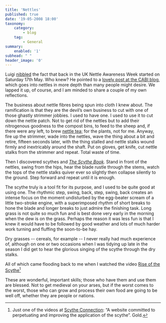 ```yaml
---
title: 'Nettles'
published: true
date: '19-05-2008 18:00'
taxonomy:
    category:
        - blog
    tag:
        - General
summary:
    enabled: '1'
subhead: " "
header_image: '0'
---
```


Luigi [nibbled](https://agro.biodiver.se/2008/05/nibbles-global-food/) the fact that back in the UK Nettle Awareness Week started on Saturday 17th May. Who knew? He pointed to a [lovely post at the CABI blog](https://cabiblog.typepad.com/hand_picked/2008/05/be-kind-to-ne-1.html), which goes into nettles in more depth than many people might desire. We lapped it up, of course, and I am minded to share a couple of my own reflections.

The business about nettle fibres being spun into cloth I knew about. The ramification is that they are the devil’s own business to cut with one of those ghastly strimmer jobbies. I used to have one. I used to use it to cut down the nettle patch. Not to get rid of the nettles but to add their nitrogenous goodness to the compost bins, to feed to the sheep and, if there were any left, to brew [nettle tea;](https://attra.ncat.org/product/notes-on-compost-teas/) for the plants, not for me. Anyway, fire up the strimmer, wade into the nettles, wave the thing about a bit and retire, fifteen seconds later, with the thing stalled and nettle stalks wound firmly and inextricably around the shaft. Put on gloves, get knife, cut nettle stalks from the strimmer and repeat. Total waste of time.

Then I discovered scythes and [_The Scythe Book_](https://www.amazon.com/o/ASIN/0911469192/132-8982786-3736055?SubscriptionId=0PZ7TM66EXQCXFVTMTR2). Stand in front of the nettles, swing from the hips, hear the blade rustle through the stems, watch the tops of the nettle stalks quiver ever so slightly then collapse silently to the ground. Step forward and repeat until it is enough. 

The scythe truly is a tool fit for its purpose, and I used to be quite good at using one. The rhythmic step, swing, back, step, swing, back creates an intense focus on the moment undisturbed by the egg-beater scream of a little two-stroke engine, with a superimposed rhythm of short breaks to hone the blade and longer breaks to just admire the finishing task. Long grass is not quite so much fun and is best done very early in the morning when the dew is on the grass. Perhaps the reason it was less fun is that I knew it would have to be followed by good weather and lots of much harder work turning and fluffing the soon-to-be hay.

Dry grasses -- cereals, for example -- I never really had much experience of, although on one or two occasions when I was tidying up late in the season I did get to hear the glorious singing of the scythe through the dry stalks.

All of which came flooding back to me when I watched the video [Rise of the Scythe](https://wild-willows207.wistia.com/medias/igp1xaen4d)[^1]

These are wonderful, important skills; those who have them and use them are blessed. Not to get medieval on your arses, but if the worst comes to the worst, those who can grow and process their own food are going to be well off, whether they are people or nations.

[^1]: Just one of the videos at [Scythe Connection](http://scytheconnection.com/): “A website committed to perpetuating and improving the application of the scythe”. Gold.
